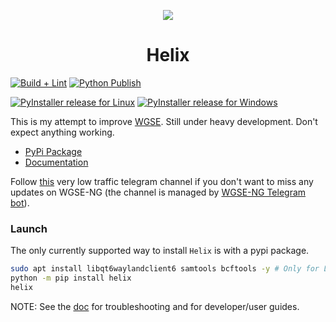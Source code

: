 <p align="center">
  <img src="https://avatars.githubusercontent.com/u/168782993?s=200&v=4">
</p>
  <h1 align="center">Helix</h1>

[![Build + Lint](https://github.com/Helix/Helix/actions/workflows/python-build-lint.yml/badge.svg)](https://github.com/Helix/Helix/actions/workflows/python-build-lint.yml)
[![Python Publish](https://github.com/Helix/Helix/actions/workflows/python-publish.yml/badge.svg)](https://github.com/Helix/Helix/actions/workflows/python-publish.yml/badge.svg)

[![PyInstaller release for Linux](https://github.com/Helix/Helix/actions/workflows/python-pyinstaller-linux.yml/badge.svg)](https://github.com/Helix/Helix/actions/workflows/python-pyinstaller-linux.yml)
[![PyInstaller release for Windows](https://github.com/Helix/Helix/actions/workflows/python-pyinstaller-win.yml/badge.svg)](https://github.com/Helix/Helix/actions/workflows/python-pyinstaller-win.yml)

This is my attempt to improve [WGSE](https://github.com/WGSExtract/WGSExtract-Dev). Still under heavy development. Don't expect anything working.

- [PyPi Package](https://pypi.org/project/Helix/)
- [Documentation](https://helix.github.io/)

Follow [this](https://t.me/WGSENG) very low traffic telegram channel if you don't want to miss any updates on WGSE-NG (the channel is managed by [WGSE-NG Telegram bot](https://github.com/WGSE-NG/TelegramBOT)).

### Launch
The only currently supported way to install `Helix` is with a pypi package.

```bash
sudo apt install libqt6waylandclient6 samtools bcftools -y # Only for Linux
python -m pip install helix
helix
```

NOTE: See the [doc](https://helix.github.io/) for troubleshooting and for developer/user guides.
